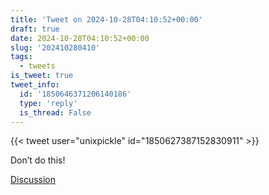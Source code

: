 ```yaml
---
title: 'Tweet on 2024-10-28T04:10:52+00:00'
draft: true
date: 2024-10-28T04:10:52+00:00
slug: '202410280410'
tags:
  - tweets
is_tweet: true
tweet_info:
  id: '1850646371206140186'
  type: 'reply'
  is_thread: False
---
```




{{< tweet user="unixpickle" id="1850627387152830911" >}}

Don’t do this!

[Discussion](https://x.com/sytelus/status/1850646371206140186)
